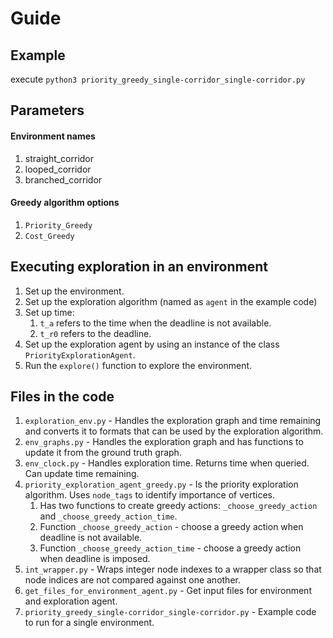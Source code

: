 # Guide

## Example

execute `python3 priority_greedy_single-corridor_single-corridor.py`

## Parameters

#### Environment names
1. straight_corridor
2. looped_corridor
3. branched_corridor

#### Greedy algorithm options
1. `Priority_Greedy`
2. `Cost_Greedy`


## Executing exploration in an environment

1. Set up the environment.
2. Set up the exploration algorithm (named as `agent` in the example code)
3. Set up time:
    1. `t_a` refers to the time when the deadline is not available.
    2. `t_r0` refers to the deadline.
4. Set up the exploration agent by using an instance of the class `PriorityExplorationAgent`. 
5. Run the `explore()` function to explore the environment.

## Files in the code

1. `exploration_env.py` - Handles the exploration graph and time remaining and converts it to formats that can be used by the exploration algorithm. 
2. `env_graphs.py` - Handles the exploration graph and has functions to update it from the ground truth graph.
3. `env_clock.py` - Handles exploration time. Returns time when queried. Can update time remaining.
4. `priority_exploration_agent_greedy.py` - Is the priority exploration algorithm. Uses `node_tags` to identify importance of vertices.
    1. Has two functions to create greedy actions: `_choose_greedy_action` and `_choose_greedy_action_time`.
    2. Function `_choose_greedy_action` - choose a greedy action when deadline is not available.
    3. Function `_choose_greedy_action_time` - choose a greedy action when deadline is imposed.
5.  `int_wrapper.py` - Wraps integer node indexes to a wrapper class so that node indices are not compared against one another.
6.  `get_files_for_environment_agent.py` - Get input files for environment and exploration agent. 
7.  `priority_greedy_single-corridor_single-corridor.py` - Example code to run for a single environment.
